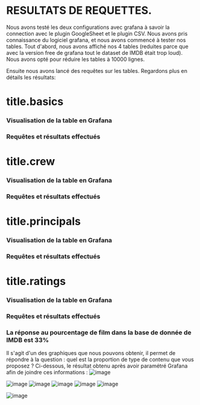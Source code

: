 # RESULTATS DE REQUETTES. 
Nous avons testé les deux configurations avec grafana à savoir la connection avec le plugin GoogleSheet et le plugin CSV.
Nous avons pris connaissance du logiciel grafana, et nous avons commencé à tester nos tables.
Tout d'abord, nous avons affiché nos 4 tables (reduites parce que avec la version free de grafana tout le dataset de IMDB était trop loud). Nous avons opté pour réduire les tables à 10000 lignes.

Ensuite nous avons lancé des requêtes sur les tables. Regardons plus en détails les résultats:
# title.basics
### Visualisation de la table en Grafana
### Requêtes et résultats effectués

# title.crew
### Visualisation de la table en Grafana
### Requêtes et résultats effectués

# title.principals
### Visualisation de la table en Grafana
### Requêtes et résultats effectués

# title.ratings
### Visualisation de la table en Grafana
### Requêtes et résultats effectués

### La réponse au pourcentage de film dans la base de donnée de IMDB est 33% 
Il s'agit d'un des graphiques que nous pouvons obtenir, il permet de répondre à la question : quel est la proportion de type de contenu que vous proposez ? 
Ci-dessous, le résultat obtenu après avoir paramétré Grafana afin de joindre ces informations : 
![image](https://user-images.githubusercontent.com/71117842/147707405-e2949695-682f-4758-a4a5-7fc6414d3a28.png)


![image](https://user-images.githubusercontent.com/71117842/147770387-f4bc69c3-3b9f-49e4-b947-4afb2503523f.png)
![image](https://user-images.githubusercontent.com/71117842/147771603-96f8b0bb-007f-4710-8463-bbb956e8a3d3.png)
![image](https://user-images.githubusercontent.com/71117842/147776468-673026ad-78f0-4533-b874-a866783f1bf6.png)
![image](https://user-images.githubusercontent.com/71117842/147777284-8969c41f-4208-48ea-ba89-41c0e7e3f477.png)
![image](https://user-images.githubusercontent.com/71117842/147778148-34bafaf2-5c76-49e1-93f9-6adab6053701.png)

![image](https://user-images.githubusercontent.com/71117842/147778540-d164a5c4-b5dc-4a30-a673-3eac68c5158a.png)

